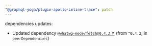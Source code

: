```yaml
---
"@graphql-yoga/plugin-apollo-inline-trace": patch
---
```


dependencies updates: 

- Updated dependency [`@whatwg-node/fetch@0.4.3` ↗︎](https://www.npmjs.com/package/@whatwg-node/fetch/v/0.4.3) (from `^0.4.2`, in `peerDependencies`)
